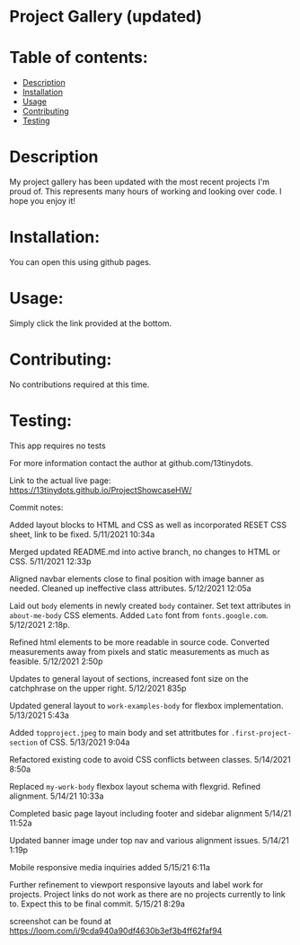 # Project Gallery (updated) 

# Table of contents:
  * [Description](#description)
  * [Installation](#installation)
  * [Usage](#usage)
  * [Contributing](#contributing)
  * [Testing](#testing)

# Description
My project gallery has been updated with the most recent projects I'm proud of. This represents many hours of working and looking over code.  I hope you enjoy it!

# Installation: 
You can open this using github pages.

# Usage:
Simply click the link provided at the bottom.

# Contributing:
No contributions required at this time.

# Testing:
This app requires no tests

For more information contact the author at github.com/13tinydots.

Link to the actual live page: https://13tinydots.github.io/ProjectShowcaseHW/

Commit notes:

Added layout blocks to HTML and CSS as well as incorporated RESET CSS sheet, link to be fixed. 5/11/2021 10:34a

Merged updated README.md into active branch, no changes to HTML or CSS. 5/11/2021 12:33p

Aligned navbar elements close to final position with image banner as needed. Cleaned up ineffective class attributes.  5/12/2021 12:05a

Laid out `body` elements in newly created `body` container. Set text attributes in `about-me-body` CSS elements. Added `Lato` font from `fonts.google.com`. 5/12/2021 2:18p.

Refined html elements to be more readable in source code. Converted measurements away from pixels and static measurements as much as feasible. 5/12/2021 2:50p

Updates to general layout of sections, increased font size on the catchphrase on the upper right. 5/12/2021 835p

Updated general layout to `work-examples-body` for flexbox implementation. 5/13/2021 5:43a

Added `topproject.jpeg` to main body and set attritbutes for `.first-project-section` of CSS. 5/13/2021 9:04a

Refactored existing code to avoid CSS conflicts between classes. 5/14/2021 8:50a

Replaced `my-work-body` flexbox layout schema with flexgrid. Refined alignment. 5/14/21 10:33a

Completed basic page layout including footer and sidebar alignment 5/14/21 11:52a

Updated banner image under top nav and various alignment issues. 5/14/21 1:19p

Mobile responsive media inquiries added 5/15/21 6:11a

Further refinement to viewport responsive layouts and label work for projects.  Project links do not work as there are no projects currently to link to. Expect this to be final commit. 5/15/21 8:29a

screenshot can be found at https://loom.com/i/9cda940a90df4630b3ef3b4ff62faf94
